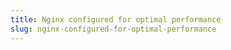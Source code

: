 ```yaml
---
title: Nginx configured for optimal performance
slug: nginx-configured-for-optimal-performance
---
```

